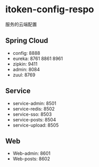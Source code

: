 # itoken-config-respo

服务的云端配置

## Spring Cloud 
- config: 8888
- eureka: 8761 8861 8961
- zipkin: 9411
- admin: 8084
- zuul: 8769

## Service
- service-admin: 8501
- service-redis: 8502
- service-sso: 8503
- service-posts: 8504
- service-upload: 8505


## Web
- Web-admin: 8601
- Web-posts: 8602
